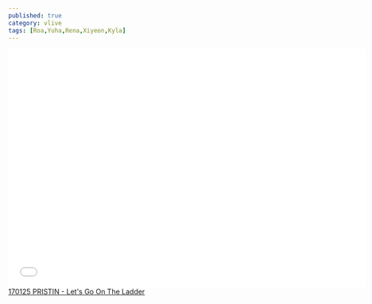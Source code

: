```yaml
---
published: true
category: vlive
tags: [Roa,Yuha,Rena,Xiyeon,Kyla]
---
```

<iframe frameborder="0" width="720" height="480" src="BLAH" allowfullscreen></iframe><br /><a href="" target="_blank">170125 PRISTIN - Let's Go On The Ladder</a>